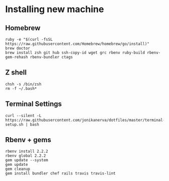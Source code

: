 # Installing new machine

## Homebrew
    ruby -e "$(curl -fsSL https://raw.githubusercontent.com/Homebrew/homebrew/go/install)"
    brew doctor
    brew install zsh git hub ssh-copy-id wget grc rbenv ruby-build rbenv-gem-rehash rbenv-bundler ctags

## Z shell
    chsh -s /bin/zsh
    rm -f ~/.bash*

## Terminal Settings
    curl --silent -L https://raw.githubusercontent.com/jonikanerva/dotfiles/master/terminal-setup.sh | bash

## Rbenv + gems
    rbenv install 2.2.2
    rbenv global 2.2.2
    gem update --system
    gem update
    gem cleanup
    gem install bundler chef rails travis travis-lint
